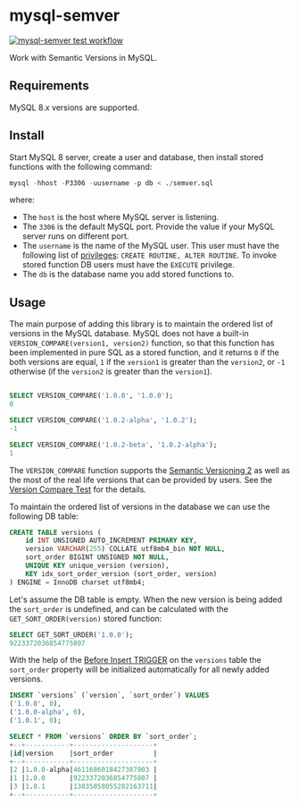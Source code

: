 # mysql-semver
[![mysql-semver test workflow](https://github.com/recipe/mysql-semver/actions/workflows/default.yml/badge.svg)](https://github.com/recipe/mysql-semver/actions/workflows/default.yml)

Work with Semantic Versions in MySQL.

## Requirements

MySQL 8.x versions are supported.

## Install

Start MySQL 8 server, create a user and database, then install stored functions with the
following command:
```sql
mysql -hhost -P3306 -uusername -p db < ./semver.sql 
```
where:
 - The `host` is the host where MySQL server is listening.
 - The `3306` is the default MySQL port. Provide the value if your MySQL server runs on different
   port.
 - The `username` is the name of the MySQL user. This user must have the following list of
   [privileges][1]: `CREATE ROUTINE, ALTER ROUTINE`. To invoke stored function DB users must have
   the `EXECUTE` privilege.
 - The `db` is the database name you add stored functions to.

## Usage

The main purpose of adding this library is to maintain the ordered list of versions in the MySQL
database. MySQL does not have a built-in `VERSION_COMPARE(version1, version2)` function, 
so that this function has been implemented in pure SQL as a stored function, and 
it returns `0` if the both versions are equal, `1` if the `version1` is greater than the `version2`, 
or `-1` otherwise (if the `version2` is greater than the `version1`).

```sql

SELECT VERSION_COMPARE('1.0.0', '1.0.0');
0

SELECT VERSION_COMPARE('1.0.2-alpha', '1.0.2');
-1

SELECT VERSION_COMPARE('1.0.2-beta', '1.0.2-alpha');
1
```

The `VERSION_COMPARE` function supports the [Semantic Versioning 2][3] as well as the most of the 
real life versions that can be provided by users. See the [Version Compare Test][4] for the details.

To maintain the ordered list of versions in the database we can use the following DB table:
```sql
CREATE TABLE versions (
    id INT UNSIGNED AUTO_INCREMENT PRIMARY KEY,
    version VARCHAR(255) COLLATE utf8mb4_bin NOT NULL,
    sort_order BIGINT UNSIGNED NOT NULL,
    UNIQUE KEY unique_version (version),
    KEY idx_sort_order_version (sort_order, version)
) ENGINE = InnoDB charset utf8mb4;
```
Let's assume the DB table is empty.
When the new version is being added the `sort_order` is undefined, and can be calculated with 
the `GET_SORT_ORDER(version)` stored function:

```sql
SELECT GET_SORT_URDER('1.0.0');
9223372036854775807
```
With the help of the [Before Insert TRIGGER][2] on the `versions` table the `sort_order` property
will be initialized automatically for all newly added versions.

```sql
INSERT `versions` (`version`, `sort_order`) VALUES 
('1.0.0', 0),
('1.0.0-alpha', 0),
('1.0.1', 0);

SELECT * FROM `versions` ORDER BY `sort_order`;
+--+-----------+--------------------+
|id|version    |sort_order          |
+--+-----------+--------------------+
|2 |1.0.0-alpha|4611686018427387903 |
|1 |1.0.0      |9223372036854775807 |
|3 |1.0.1      |13835058055282163711|
+--+-----------+--------------------+
```


[1]: https://dev.mysql.com/doc/refman/8.0/en/stored-routines-privileges.html (Stored Routines Privileges)
[2]: append_version.sql#L89 (The bi_versions_set_sort_order Trigger)
[3]: https://semver.org/spec/v2.0.0.html (Semantic Versioning 2.0.0)
[4]: tests/test_version_compare.sql (The Version Compare Test)
